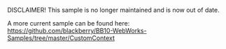 DISCLAIMER! This sample is no longer maintained and is now out of date.

A more current sample can be found here:
https://github.com/blackberry/BB10-WebWorks-Samples/tree/master/CustomContext
